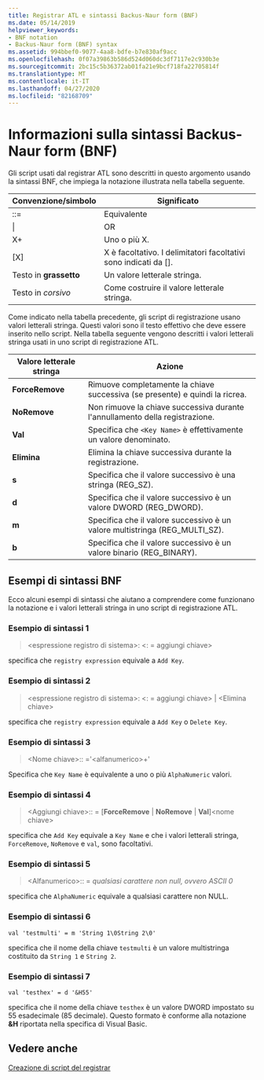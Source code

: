 ```yaml
---
title: Registrar ATL e sintassi Backus-Naur form (BNF)
ms.date: 05/14/2019
helpviewer_keywords:
- BNF notation
- Backus-Naur form (BNF) syntax
ms.assetid: 994bbef0-9077-4aa8-bdfe-b7e830af9acc
ms.openlocfilehash: 0f07a39863b586d524d060dc3df7117e2c930b3e
ms.sourcegitcommit: 2bc15c5b36372ab01fa21e9bcf718fa22705814f
ms.translationtype: MT
ms.contentlocale: it-IT
ms.lasthandoff: 04/27/2020
ms.locfileid: "82168709"
---
```

# <a name="understanding-backus-naur-form-bnf-syntax"></a>Informazioni sulla sintassi Backus-Naur form (BNF)

Gli script usati dal registrar ATL sono descritti in questo argomento usando la sintassi BNF, che impiega la notazione illustrata nella tabella seguente.

|Convenzione/simbolo|Significato|
|------------------------|-------------|
|::=|Equivalente|
|&#124;|OR|
|X+|Uno o più X.|
|\[X]|X è facoltativo. I delimitatori facoltativi sono indicati da \[].|
|Testo in **grassetto**|Un valore letterale stringa.|
|Testo in *corsivo*|Come costruire il valore letterale stringa.|

Come indicato nella tabella precedente, gli script di registrazione usano valori letterali stringa. Questi valori sono il testo effettivo che deve essere inserito nello script. Nella tabella seguente vengono descritti i valori letterali stringa usati in uno script di registrazione ATL.

|Valore letterale stringa|Azione|
|--------------------|------------|
|**ForceRemove**|Rimuove completamente la chiave successiva (se presente) e quindi la ricrea.|
|**NoRemove**|Non rimuove la chiave successiva durante l'annullamento della registrazione.|
|**Val**|Specifica che `<Key Name>` è effettivamente un valore denominato.|
|**Elimina**|Elimina la chiave successiva durante la registrazione.|
|**s**|Specifica che il valore successivo è una stringa (REG_SZ).|
|**d**|Specifica che il valore successivo è un valore DWORD (REG_DWORD).|
|**m**|Specifica che il valore successivo è un valore multistringa (REG_MULTI_SZ).|
|**b**|Specifica che il valore successivo è un valore binario (REG_BINARY).|

## <a name="bnf-syntax-examples"></a>Esempi di sintassi BNF

Ecco alcuni esempi di sintassi che aiutano a comprendere come funzionano la notazione e i valori letterali stringa in uno script di registrazione ATL.

### <a name="syntax-example-1"></a>Esempio di sintassi 1

> \<espressione registro di sistema>: \<: = aggiungi chiave>

specifica che `registry expression` equivale a `Add Key`.

### <a name="syntax-example-2"></a>Esempio di sintassi 2

> \<espressione registro di sistema>: \<: = aggiungi chiave> | \<Elimina chiave>

specifica che `registry expression` equivale a `Add Key` o `Delete Key`.

### <a name="syntax-example-3"></a>Esempio di sintassi 3

> \<Nome chiave>:: ='\<alfanumerico>+'

Specifica che `Key Name` è equivalente a uno o più `AlphaNumeric` valori.

### <a name="syntax-example-4"></a>Esempio di sintassi 4

> \<Aggiungi chiave>:: = [**ForceRemove** | **NoRemove** | **Val**]\<nome chiave>

specifica che `Add Key` equivale a `Key Name` e che i valori letterali stringa, `ForceRemove`, `NoRemove` e `val`, sono facoltativi.

### <a name="syntax-example-5"></a>Esempio di sintassi 5

> \<Alfanumerico>:: = *qualsiasi carattere non null, ovvero ASCII 0*

specifica che `AlphaNumeric` equivale a qualsiasi carattere non NULL.

### <a name="syntax-example-6"></a>Esempio di sintassi 6

```rgs
val 'testmulti' = m 'String 1\0String 2\0'
```

specifica che il nome della chiave `testmulti` è un valore multistringa costituito da `String 1` e `String 2`.

### <a name="syntax-example-7"></a>Esempio di sintassi 7

```rgs
val 'testhex' = d '&H55'
```

specifica che il nome della chiave `testhex` è un valore DWORD impostato su 55 esadecimale (85 decimale). Questo formato è conforme alla notazione **&H** riportata nella specifica di Visual Basic.

## <a name="see-also"></a>Vedere anche

[Creazione di script del registrar](../atl/creating-registrar-scripts.md)
